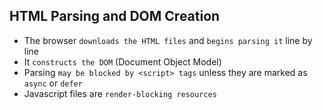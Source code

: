 ## HTML Parsing and DOM Creation

- The browser `downloads the HTML files` and `begins parsing it` line by line
- It `constructs the DOM` (Document Object Model)
- Parsing `may be blocked by <script> tags` unless they are marked as `async` or `defer`
- Javascript files are `render-blocking resources`
